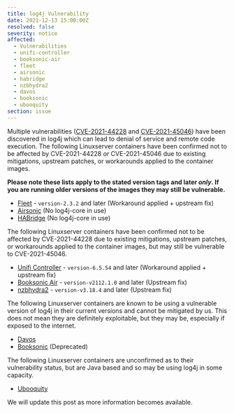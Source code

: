 ```yaml
---
title: log4j Vulnerability
date: 2021-12-13 15:00:00Z
resolved: false
severity: notice
affected:
  - Vulnerabilities
  - unifi-controller
  - booksonic-air
  - fleet
  - airsonic
  - habridge
  - nzbhydra2
  - davos
  - booksonic
  - ubooquity
section: issue
---
```


Multiple vulnerabilities ([CVE-2021-44228](https://nvd.nist.gov/vuln/detail/CVE-2021-44228) and [CVE-2021-45046](https://nvd.nist.gov/vuln/detail/CVE-2021-45046)) have been discovered in log4j which can lead to denial of service and remote code execution. The following Linuxserver containers have been confirmed not to be affected by CVE-2021-44228 *or* CVE-2021-45046 due to existing mitigations, upstream patches, or workarounds applied to the container images.

**Please note these lists apply to the stated version tags and later *only*. If you are running older versions of the images they may still be vulnerable.**

* [Fleet](https://github.com/linuxserver/docker-fleet) - `version-2.3.2` and later (Workaround applied + upstream fix)
* [Airsonic](https://github.com/linuxserver/docker-airsonic) (No log4j-core in use)
* [HABridge](https://github.com/linuxserver/docker-habridge) (No log4j-core in use)

The following Linuxserver containers have been confirmed not to be affected by CVE-2021-44228 due to existing mitigations, upstream patches, or workarounds applied to the container images, but may still be vulnerable to CVE-2021-45046.

* [Unifi Controller](https://github.com/linuxserver/docker-unifi-controller) - `version-6.5.54` and later (Workaround applied + upstream fix)
* [Booksonic Air](https://github.com/linuxserver/docker-booksonic-air/) - `version-v2112.1.0` and later (Upstream fix)
* [nzbhydra2](https://github.com/linuxserver/docker-nzbhydra2) - `version-v3.18.4` and later (Upstream fix)

The following Linuxserver containers are known to be using a vulnerable version of log4j in their current versions and cannot be mitigated by us. This does not mean they are definitely exploitable, but they may be, especially if exposed to the internet.

* [Davos](https://github.com/linuxserver/docker-davos)
* [Booksonic](https://github.com/linuxserver/docker-booksonic) (Deprecated)

The following Linuxserver containers are unconfirmed as to their vulnerability status, but are Java based and so may be using log4j in some capacity.

* [Ubooquity](https://github.com/linuxserver/docker-ubooquity)

 We will update this post as more information becomes available.
